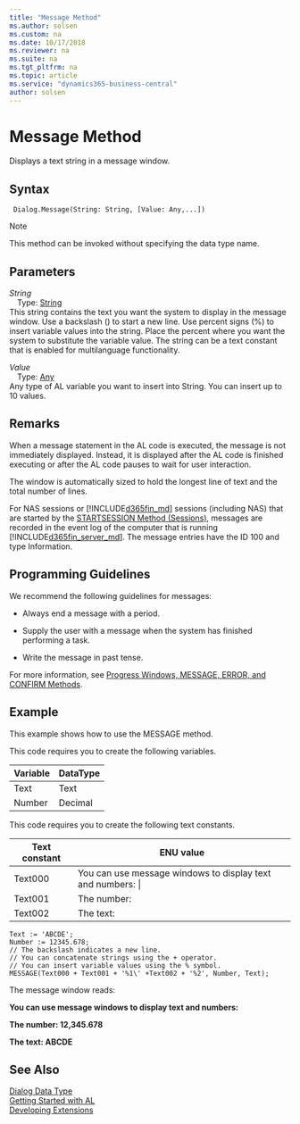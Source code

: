 ```yaml
---
title: "Message Method"
ms.author: solsen
ms.custom: na
ms.date: 10/17/2018
ms.reviewer: na
ms.suite: na
ms.tgt_pltfrm: na
ms.topic: article
ms.service: "dynamics365-business-central"
author: solsen
---
```

[//]: # (START>DO_NOT_EDIT)
[//]: # (IMPORTANT:Do not edit any of the content between here and the END>DO_NOT_EDIT.)
[//]: # (Any modifications should be made in the .xml files in the ModernDev repo.)
# Message Method
Displays a text string in a message window.

## Syntax
```
 Dialog.Message(String: String, [Value: Any,...])
```
> [!NOTE]  
> This method can be invoked without specifying the data type name.  
## Parameters
*String*  
&emsp;Type: [String](../string/string-data-type.md)  
This string contains the text you want the system to display in the message window. Use a backslash (\) to start a new line. Use percent signs (%) to insert variable values into the string. Place the percent where you want the system to substitute the variable value. The string can be a text constant that is enabled for multilanguage functionality.
        
*Value*  
&emsp;Type: [Any](../any/any-data-type.md)  
Any type of AL variable you want to insert into String. You can insert up to 10 values.  



[//]: # (IMPORTANT: END>DO_NOT_EDIT)

## Remarks  
 When a message statement in the AL code is executed, the message is not immediately displayed. Instead, it is displayed after the AL code is finished executing or after the AL code pauses to wait for user interaction.  
  
 The window is automatically sized to hold the longest line of text and the total number of lines.  
  
 For NAS sessions or [!INCLUDE[d365fin_md](../includes/d365fin_md.md)] sessions \(including NAS\) that are started by the [STARTSESSION Method \(Sessions\)](../../methods/devenv-startsession-method-sessions.md), messages are recorded in the event log of the computer that is running [!INCLUDE[d365fin_server_md](../../includes/d365fin_server_md.md)]. The message entries have the ID 100 and type Information.  
  
## Programming Guidelines  
 We recommend the following guidelines for messages:  
  
-   Always end a message with a period.  
  
-   Supply the user with a message when the system has finished performing a task.  
-   Write the message in past tense.  
  
 For more information, see [Progress Windows, MESSAGE, ERROR, and CONFIRM Methods](../../devenv-progress-windows-message-error-and-confirm-methods.md).  
  
## Example  
 This example shows how to use the MESSAGE method.  
  
 This code requires you to create the following variables.  
  
|Variable|DataType|  
|--------------|--------------|  
|Text|Text|  
|Number|Decimal|  
  
 This code requires you to create the following text constants.  
  
|Text constant|ENU value|  
|-------------------|---------------|  
|Text000|You can use message windows to display text and numbers: \\|  
|Text001|The number:|  
|Text002|The text:|  
  
```  
Text := 'ABCDE';  
Number := 12345.678;  
// The backslash indicates a new line.  
// You can concatenate strings using the + operator.  
// You can insert variable values using the % symbol.  
MESSAGE(Text000 + Text001 + '%1\' +Text002 + '%2', Number, Text);  
```  
  
 The message window reads:  
  
 **You can use message windows to display text and numbers:**  
  
 **The number: 12,345.678**  
  
 **The text: ABCDE**  
 
## See Also
[Dialog Data Type](dialog-data-type.md)  
[Getting Started with AL](../../devenv-get-started.md)  
[Developing Extensions](../../devenv-dev-overview.md)